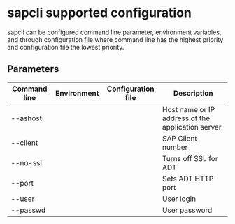 # sapcli supported configuration

sapcli can be configured command line parameter, environment variables, and
through configuration file where command line has the highest priority and
configuration file the lowest priority.

## Parameters

| Command line | Environment | Configuration file | Description
| ------------ | ----------- | ------------------ | ------------------------- |
| --ashost     |             |                    | Host name or IP address of the application server |
| --client     |             |                    | SAP Client number |
| --no-ssl     |             |                    | Turns off SSL for ADT |
| --port       |             |                    | Sets ADT HTTP port |
| --user       |             |                    | User login |
| --passwd     |             |                    | User password |

